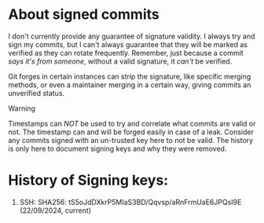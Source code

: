 # About signed commits

I don't currently provide any guarantee of signature validity. I always try and sign my commits, but I can't always guarantee that they will be marked as verified as they can rotate frequently. Remember, just because a commit *says it's from someone*, without a valid signature, it *can't* be verified.

Git forges in certain instances can strip the signature, like specific merging methods, or even a maintainer merging in a certain way, giving commits an unverified status.

> [!WARNING]  
> Timestamps can *NOT* be used to try and correlate what commits are valid or not. The timestamp can and will be forged easily in case of a leak. Consider any commits signed with an un-trusted key here to not be valid. The history is only here to document signing keys and why they were removed. 

# History of Signing keys:

1. SSH: SHA256: tS5oJdDXkrP5MIaS3BD/Qqvsp/aRnFrmUaE6JPQsI9E (22/09/2024, current)
